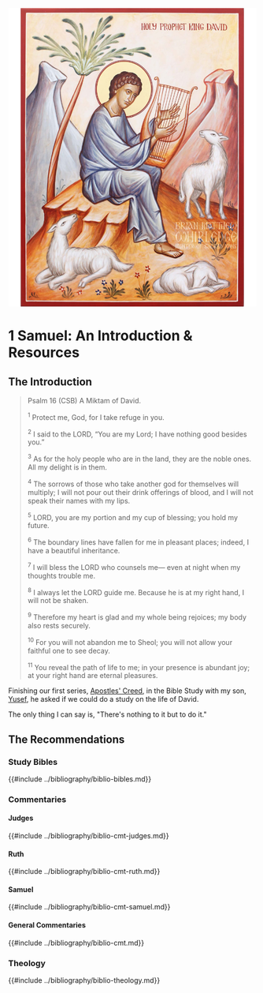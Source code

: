 <img class="intro-right" src="art-david.jpg">

# 1 Samuel: An Introduction & Resources

## The Introduction

>Psalm 16 (CSB) A Miktam of David.
>
><sup>1</sup> Protect me, God, for I take refuge in you. 
>
><sup>2</sup> I said to the LORD, “You are my Lord; I have nothing good besides you.” 
>
><sup>3</sup> As for the holy people who are in the land, they are the noble ones. All my delight is in them. 
>
><sup>4</sup> The sorrows of those who take another god for themselves will multiply; I will not pour out their drink offerings of blood, and I will not speak their names with my lips. 
>
><sup>5</sup> LORD, you are my portion and my cup of blessing; you hold my future. 
>
><sup>6</sup> The boundary lines have fallen for me in pleasant places; indeed, I have a beautiful inheritance. 
>
><sup>7</sup> I will bless the LORD who counsels me— even at night when my thoughts trouble me. 
>
><sup>8</sup> I always let the LORD guide me. Because he is at my right hand, I will not be shaken. 
>
><sup>9</sup> Therefore my heart is glad and my whole being rejoices; my body also rests securely. 
>
><sup>10</sup> For you will not abandon me to Sheol; you will not allow your faithful one to see decay. 
>
><sup>11</sup> You reveal the path of life to me; in your presence is abundant joy; at your right hand are eternal pleasures.

Finishing our first series, [Apostles' Creed](https://theologic.us/creed-apostles/index.html), in the Bible Study with my son, [Yusef](https://www.instagram.com/big_yuzi/), he asked if we could do a study on the life of David.

The only thing I can say is, "There's nothing to it but to do it."

<img class="intro-right" src="art-david.jpg" hidden>

## The Recommendations

### Study Bibles

{{#include ../bibliography/biblio-bibles.md}}

### Commentaries

#### Judges

{{#include ../bibliography/biblio-cmt-judges.md}}

#### Ruth

{{#include ../bibliography/biblio-cmt-ruth.md}}

#### Samuel

{{#include ../bibliography/biblio-cmt-samuel.md}}

#### General Commentaries

{{#include ../bibliography/biblio-cmt.md}}

### Theology

{{#include ../bibliography/biblio-theology.md}}

